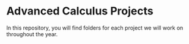 Advanced Calculus Projects
==========================

In this repository, you will find folders for each project we will work on throughout the year.
